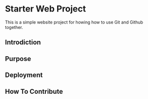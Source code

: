 # Starter Web Project

This is a simple website project for howing how to use Git and Github together.

## Introdiction

## Purpose

## Deployment

## How To Contribute